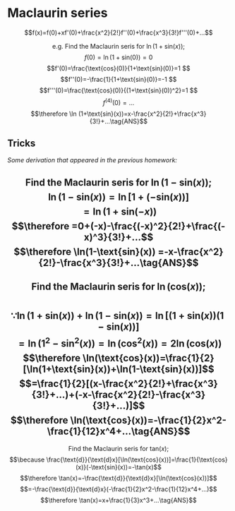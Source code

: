 # Maclaurin series
$$f(x)=f(0)+xf'(0)+\frac{x^2}{2!}f''(0)+\frac{x^3}{3!}f'''(0)+...$$

$$\text{e.g. Find the Maclaurin seris for } \ln(1+\text{sin}(x));$$
$$f(0)=\ln(1+\text{sin}(0))=0  $$
$$f'(0)=\frac{\text{cos}(0)}{1+\text{sin}(0)}=1 $$ 
$$f''(0)=-\frac{1}{1+\text{sin}(0)}=-1  $$
$$f'''(0)=\frac{\text{cos}(0)}{(1+\text{sin}(0))^2}=1 $$
$$f^{(4)}(0)=...$$
$$\therefore \ln (1+\text{sin}(x))=x-\frac{x^2}{2!}+\frac{x^3}{3!}+...\tag{ANS}$$ 

## Tricks
*Some derivation that appeared in the previous homework:*

$$\text{Find the Maclaurin seris for } \ln(1-\text{sin}(x));$$
$$\ln(1-\text{sin}(x))=\ln[1+(-\text{sin}(x))]$$
$$=\ln(1+\text{sin}(-x))$$
$$\therefore =0+(-x)-\frac{(-x)^2}{2!}+\frac{(-x)^3}{3!}+...$$
$$\therefore \ln(1-\text{sin}(x)) =-x-\frac{x^2}{2!}-\frac{x^3}{3!}+...\tag{ANS}$$  
---

$$\text{Find the Maclaurin seris for } \ln(\text{cos}(x));$$  
$$\because \ln(1+\text{sin}(x))+\ln(1-\text{sin}(x))=\ln[(1+\text{sin}(x))(1-\text{sin}(x))]$$
$$=\ln(1^2-\text{sin}^2(x))=\ln(\text{cos}^2(x))=2\ln(\text{cos}(x))$$
$$\therefore \ln(\text{cos}(x))=\frac{1}{2}[\ln(1+\text{sin}(x))+\ln(1-\text{sin}(x))]$$
$$=\frac{1}{2}[(x-\frac{x^2}{2!}+\frac{x^3}{3!}+...)+(-x-\frac{x^2}{2!}-\frac{x^3}{3!}+...)]$$
$$\therefore \ln(\text{cos}(x))=-\frac{1}{2}x^2-\frac{1}{12}x^4+...\tag{ANS}$$
---

$$\text{Find the Maclaurin seris for } \text{tan}(x);$$
$$\because \frac{\text{d}}{\text{d}x}[\ln(\text{cos}(x))]=\frac{1}{\text{cos}(x)}(-\text{sin}(x))=-\tan(x)$$
$$\therefore \tan(x)=-\frac{\text{d}}{\text{d}x}[\ln(\text{cos}(x))]$$
$$=-\frac{\text{d}}{\text{d}x}(-\frac{1}{2}x^2-\frac{1}{12}x^4+...)$$
$$\therefore \tan(x)=x+\frac{1}{3}x^3+...\tag{ANS}$$
